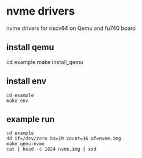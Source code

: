 # nvme drivers
nvme drivers for riscv64 on Qemu and fu740 board

## install qemu
cd example
make install_qemu

## install env
```
cd example
make env
```

## example run

```
cd example
dd if=/dev/zero bs=1M count=16 of=nvme.img
make qemu-nvme
cat | head -c 1024 nvme.img | xxd
```

